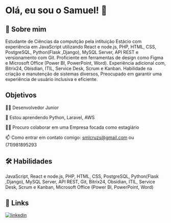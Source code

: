 
# Olá, eu sou o Samuel! 👋


## 🚀 Sobre mim
Estudante de Ciências da computção pela intituição Estácio com experiência em JavaScript utilizando React e node.js, PHP, HTML, CSS, PostgreSQL, Python(Flask ,Django), MySQL Server, API REST e versionamento com Git. Proficiente em ferramentas de design como Figma e Microsoft Office (Power BI, PowerPoint, Word). Experiência adicional com, Bitrix24, Obisdian, ITIL, Service Desk, Scrum e Kanban. Habilidade na criação e manutenção de sistemas diversos, Preocupado em garantir uma experiência de usuário inclusiva e eficiente.


## Objetivos 
👩‍💻 Desenvolvedor Junior 

🧠 Estou aprendendo Python, Laravel, AWS

👯‍♀️ Procuro colaborar em uma Empresa focada como estagiário 

📫 Como entrar em contato comigo: smlcruzs@gmail.com ou (71)981895293



## 🛠 Habilidades 
JavaScript, React e node.js, PHP, HTML, CSS, PostgreSQL, Python(Flask ,Django), MySQL Server, API REST, Git, Bitrix24, Obsidian, ITIL, Service Desk, Scrum e Kanban, Microsoft Office (Power BI, PowerPoint, Word)

## 🔗 Links

[![linkedin](https://img.shields.io/badge/linkedin-0A66C2?style=for-the-badge&logo=linkedin&logoColor=white)](https://www.linkedin.com/in/samuel-cruzsp/)

